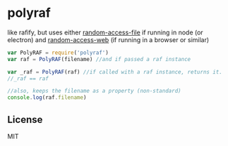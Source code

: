 # polyraf

like rafify, but uses either [random-access-file](https://github.com/random-access-storage/random-access-file/) if running in node (or electron)
and [random-access-web](https://github.com/random-access-storage/random-access-web) (if running in a browser or similar)

``` js
var PolyRAF = require('polyraf')
var raf = PolyRAF(filename) //and if passed a raf instance

var _raf = PolyRAF(raf) //if called with a raf instance, returns it.
//_raf == raf

//also, keeps the filename as a property (non-standard)
console.log(raf.filename)
```

## License

MIT



